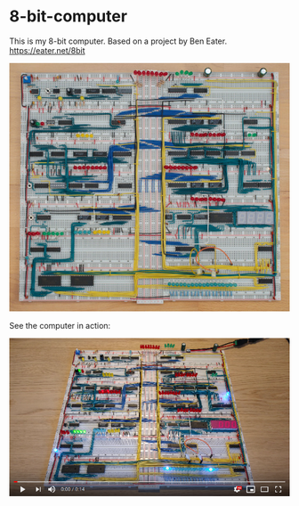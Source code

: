 # 8-bit-computer

This is my 8-bit computer. Based on a project by Ben Eater. https://eater.net/8bit

<a href="resources/8-bit-computer.jpg"><img src="resources/8-bit-computer-600w.jpg"/></a>

See the computer in action:
 
[![YouTube video of computer](resources/yt-fibonacci-thumb.png)](http://www.youtube.com/watch?v=DTxpwynaN34 "Click to play")
